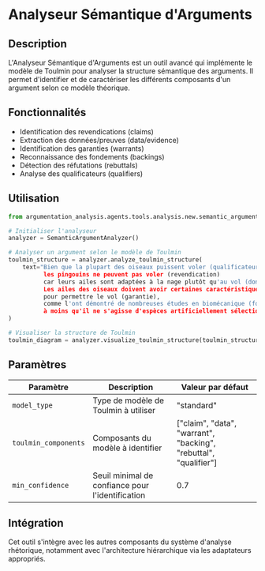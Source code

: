 # Analyseur Sémantique d'Arguments

## Description

L'Analyseur Sémantique d'Arguments est un outil avancé qui implémente le modèle de Toulmin pour analyser la structure sémantique des arguments. Il permet d'identifier et de caractériser les différents composants d'un argument selon ce modèle théorique.

## Fonctionnalités

- Identification des revendications (claims)
- Extraction des données/preuves (data/evidence)
- Identification des garanties (warrants)
- Reconnaissance des fondements (backings)
- Détection des réfutations (rebuttals)
- Analyse des qualificateurs (qualifiers)

## Utilisation

```python
from argumentation_analysis.agents.tools.analysis.new.semantic_argument_analyzer import SemanticArgumentAnalyzer

# Initialiser l'analyseur
analyzer = SemanticArgumentAnalyzer()

# Analyser un argument selon le modèle de Toulmin
toulmin_structure = analyzer.analyze_toulmin_structure(
    text="Bien que la plupart des oiseaux puissent voler (qualificateur), 
          les pingouins ne peuvent pas voler (revendication) 
          car leurs ailes sont adaptées à la nage plutôt qu'au vol (données). 
          Les ailes des oiseaux doivent avoir certaines caractéristiques aérodynamiques 
          pour permettre le vol (garantie), 
          comme l'ont démontré de nombreuses études en biomécanique (fondement), 
          à moins qu'il ne s'agisse d'espèces artificiellement sélectionnées pour d'autres traits (réfutation)."
)

# Visualiser la structure de Toulmin
toulmin_diagram = analyzer.visualize_toulmin_structure(toulmin_structure)
```

## Paramètres

| Paramètre | Description | Valeur par défaut |
|-----------|-------------|-------------------|
| `model_type` | Type de modèle de Toulmin à utiliser | "standard" |
| `toulmin_components` | Composants du modèle à identifier | ["claim", "data", "warrant", "backing", "rebuttal", "qualifier"] |
| `min_confidence` | Seuil minimal de confiance pour l'identification | 0.7 |

## Intégration

Cet outil s'intègre avec les autres composants du système d'analyse rhétorique, notamment avec l'architecture hiérarchique via les adaptateurs appropriés.